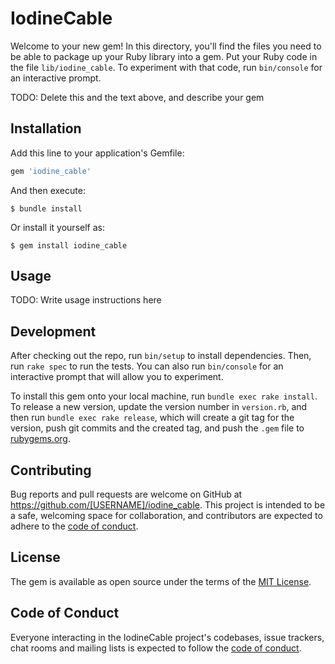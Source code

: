 # IodineCable

Welcome to your new gem! In this directory, you'll find the files you need to be able to package up your Ruby library into a gem. Put your Ruby code in the file `lib/iodine_cable`. To experiment with that code, run `bin/console` for an interactive prompt.

TODO: Delete this and the text above, and describe your gem

## Installation

Add this line to your application's Gemfile:

```ruby
gem 'iodine_cable'
```

And then execute:

    $ bundle install

Or install it yourself as:

    $ gem install iodine_cable

## Usage

TODO: Write usage instructions here

## Development

After checking out the repo, run `bin/setup` to install dependencies. Then, run `rake spec` to run the tests. You can also run `bin/console` for an interactive prompt that will allow you to experiment.

To install this gem onto your local machine, run `bundle exec rake install`. To release a new version, update the version number in `version.rb`, and then run `bundle exec rake release`, which will create a git tag for the version, push git commits and the created tag, and push the `.gem` file to [rubygems.org](https://rubygems.org).

## Contributing

Bug reports and pull requests are welcome on GitHub at https://github.com/[USERNAME]/iodine_cable. This project is intended to be a safe, welcoming space for collaboration, and contributors are expected to adhere to the [code of conduct](https://github.com/[USERNAME]/iodine_cable/blob/main/CODE_OF_CONDUCT.md).

## License

The gem is available as open source under the terms of the [MIT License](https://opensource.org/licenses/MIT).

## Code of Conduct

Everyone interacting in the IodineCable project's codebases, issue trackers, chat rooms and mailing lists is expected to follow the [code of conduct](https://github.com/[USERNAME]/iodine_cable/blob/main/CODE_OF_CONDUCT.md).
